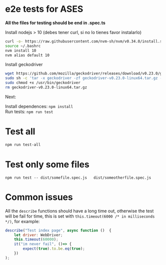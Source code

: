 # e2e tests for ASES 

**All the files for testing should be end in .spec.ts**

Install nodejs > 10 (debes tener curl, si no lo tienes favor instalarlo)
```bash
curl -o- https://raw.githubusercontent.com/nvm-sh/nvm/v0.34.0/install.sh | bash
source ~/.bashrc
nvm install 10
nvm alias default 10
```


Install geckodriver
```bash
wget https://github.com/mozilla/geckodriver/releases/download/v0.23.0/geckodriver-v0.23.0-linux64.tar.gz
sudo sh -c 'tar -x geckodriver -zf geckodriver-v0.23.0-linux64.tar.gz -O > /usr/bin/geckodriver'
sudo chmod +x /usr/bin/geckodriver
rm geckodriver-v0.23.0-linux64.tar.gz
```


Next:

Install dependences: `npm install`  
Run tests: `npm run test`  


 # Test all

 ```bash
 npm run test-all
 ```
 # Test only some files
 ```
 npm run test -- dist/somefile.spec.js   dist/someotherfile.spec.js
 ```
# Common issues
All the `describe` functions should have a long time out, otherwise the test will be fail for time, this is set with `this.timeout(6000 /* in milliseconds */)`, for example: 
```js
describe("Test index page", async function ()  {
    let driver: WebDriver;
    this.timeout(60000);
    it("im never fail", ()=> {
        expect(true).to.be.eq(true);
    })
);
```